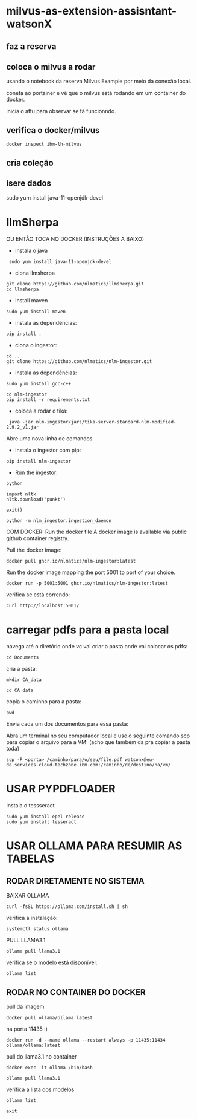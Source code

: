 # milvus-as-extension-assisntant-watsonX

## faz a reserva 

## coloca o milvus a rodar
usando o notebook da reserva Milvus Example por meio da conexão local.

coneta ao portainer e vê que o milvus está rodando em um container do docker.

inicia o attu para observar se tá funcionndo.

## verifica o docker/milvus
```
docker inspect ibm-lh-milvus
```

## cria coleção

## isere dados 
 sudo yum install java-11-openjdk-devel
# llmSherpa
OU ENTÃO TOCA NO DOCKER (INSTRUÇÕES A BAIXO)
- instala o java
```
 sudo yum install java-11-openjdk-devel
```
- clona llmsherpa
```
git clone https://github.com/nlmatics/llmsherpa.git
cd llmsherpa
```
- install maven
```
sudo yum install maven
```
- instala as dependências:
```
pip install .
```
- clona o ingestor:
```
cd ..
git clone https://github.com/nlmatics/nlm-ingestor.git
```
- instala as dependências:
```
sudo yum install gcc-c++
```

```
cd nlm-ingestor
pip install -r requirements.txt
```
- coloca a rodar o tika:
```
 java -jar nlm-ingestor/jars/tika-server-standard-nlm-modified-2.9.2_v1.jar
```

Abre uma nova linha de comandos 
- instala o ingestor com pip:
```
pip install nlm-ingestor
```
- Run the ingestor:
```
python
```
```
import nltk
nltk.download('punkt')
```
```
exit()
```
```
python -m nlm_ingestor.ingestion_daemon
```

COM DOCKER:
Run the docker file
A docker image is available via public github container registry.

Pull the docker image:
```
docker pull ghcr.io/nlmatics/nlm-ingestor:latest
```
Run the docker image mapping the port 5001 to port of your choice.
```
docker run -p 5001:5001 ghcr.io/nlmatics/nlm-ingestor:latest
```
verifica se está correndo:
```
curl http://localhost:5001/
```




# carregar pdfs para a pasta local

navega até o diretório onde vc vai criar a pasta onde vai colocar os pdfs:
```
cd Documents
```
cria a pasta:
```
mkdir CA_data
```
```
cd CA_data
```
copia o caminho para a pasta:
```
pwd
```

Envia cada um dos documentos para essa pasta:

Abra um terminal no seu computador local e use o seguinte comando scp para copiar o arquivo para a VM:
(acho que também da pra copiar a pasta toda)
```
scp -P <porta> /caminho/para/o/seu/file.pdf watsonx@eu-de.services.cloud.techzone.ibm.com:/caminho/de/destino/na/vm/
```

# USAR PYPDFLOADER 

Instala o tessseract
```
sudo yum install epel-release
sudo yum install tesseract

```

# USAR OLLAMA PARA RESUMIR AS TABELAS 

## RODAR DIRETAMENTE NO SISTEMA 

BAIXAR OLLAMA
```
curl -fsSL https://ollama.com/install.sh | sh
```

verifica a instalação:
```
systemctl status ollama
```

PULL LLAMA3.1
```
ollama pull llama3.1
```

verifica se o modelo está disponível:
```
ollama list
```


## RODAR NO CONTAINER DO DOCKER 

pull da imagem
```
docker pull ollama/ollama:latest
```
na porta 11435 :)
```
docker run -d --name ollama --restart always -p 11435:11434 ollama/ollama:latest
```
pull do llama3.1 no container
```
docker exec -it ollama /bin/bash
```
```
ollama pull llama3.1
```
verifica a lista dos modelos 
```
ollama list
```

```
exit
```




